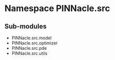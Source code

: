 # Namespace PINNacle.src

## Sub-modules

- PINNacle.src.model
- PINNacle.src.optimizer
- PINNacle.src.pde
- PINNacle.src.utils
